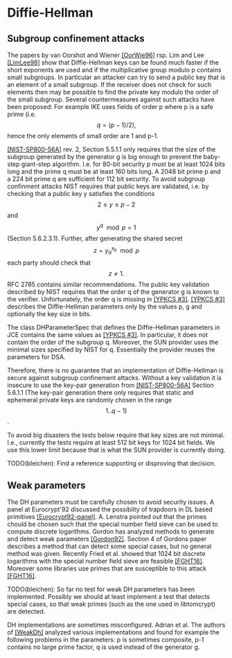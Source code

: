 # Diffie-Hellman

## Subgroup confinement attacks

The papers by van Oorshot and Wiener [[OorWie96]](bib.md#oorwie96) rsp. Lim and
Lee [[LimLee98]](bib.md#limlee98) show that Diffie-Hellman keys can be found
much faster if the short exponents are used and if the multiplicative group
modulo p contains small subgroups. In particular an attacker can try to send a
public key that is an element of a small subgroup. If the receiver does not
check for such elements then may be possible to find the private key modulo the
order of the small subgroup. Several countermeasures against such attacks have
been proposed: For example IKE uses fields of order p where p is a safe prime
(i.e. $$q=(p-1)/2),$$ hence the only elements of small order are 1 and p-1.

[[NIST-SP800-56A]](bib.md#nist-sp800-56a) rev. 2, Section 5.5.1.1 only requires
that the size of the subgroup generated by the generator g is big enough to
prevent the baby-step giant-step algorithm. I.e. for 80-bit security p must be
at least 1024 bits long and the prime q must be at least 160 bits long. A 2048
bit prime p and a 224 bit prime q are sufficient for 112 bit security. To avoid
subgroup confinment attacks NIST requires that public keys are validated, i.e.
by checking that a public key y satisfies the conditions $$2 \leq y \leq p-2$$
and $$y^q \mod p = 1$$ (Section 5.6.2.3.1). Further, after generating the shared
secret $$z = y_a^{x_b} \mod p$$ each party should check that $$z \neq 1.$$ RFC
2785 contains similar recommendations. The public key validation described by
NIST requires that the order q of the generator g is known to the verifier.
Unfortunately, the order q is missing in [[YPKCS #3]](bib.md#pkcs-3).
[[YPKCS #3]](bib.md#pkcs-3) describes the Diffie-Hellman parameters only by the
values p, g and optionally the key size in bits.

The class DHParameterSpec that defines the Diffie-Hellman parameters in JCE
contains the same values as [[YPKCS #3]](bib.md#pkcs-3). In particular, it does
not contain the order of the subgroup q. Moreover, the SUN provider uses the
minimal sizes specified by NIST for q. Essentially the provider reuses the
parameters for DSA.

Therefore, there is no guarantee that an implementation of Diffie-Hellman is
secure against subgroup confinement attacks. Without a key validation it is
insecure to use the key-pair generation from
[[NIST-SP800-56A]](bib.md#nist-sp800-56a) Section 5.6.1.1 (The key-pair
generation there only requires that static and ephemeral private keys are
randomly chosen in the range $$1..q-1)$$.

To avoid big disasters the tests below require that key sizes are not minimal.
I.e., currently the tests require at least 512 bit keys for 1024 bit fields. We
use this lower limit because that is what the SUN provider is currently doing.

TODO(bleichen): Find a reference supporting or disproving that decision.

## Weak parameters

The DH parameters must be carefully chosen to avoid security issues. A panel at
Eurocrypt'92 discussed the possiblity of trapdoors in DL based primitives
[[Eurocrypt92-panel]](bib.md#eurocrypt92-panel). A. Lenstra pointed out that the
primes chould be chosen such that the special number field sieve can be used to
compute discrete logarithms. Gordon has analyzed methods to generate and detect
weak parameters [[Gordon92]](bib.md#gordon92). Section 4 of Gordons paper
describes a method that can detect some special cases, but no general method was
given. Recently Fried et al. showed that 1024 bit discrete logarithms with the
special number field sieve are feasible [[FGHT16]](bib.md#fght16). Moreover some
libraries use primes that are susceptible to this attack
[[FGHT16]](bib.md#fght16).

TODO(bleichen): So far no test for weak DH parameters has been implemented.
Possibly we should at least implement a test that detects special cases, so that
weak primes (such as the one used in libtomcrypt) are detected.

DH implementations are sometimes misconfigured. Adrian et al. The authors of
[[WeakDh]](bib.md#weakdh) analyzed various implementations and found for example
the following problems in the parameters: p is sometimes composite, p-1 contains
no large prime factor, q is used instead of the generator g.

<!--
## Sources that might be used for additional tests:

CVE-2015-3193: The Montgomery squaring implementation in crypto/bn/asm/x86_64-mont5.pl
in OpenSSL 1.0.2 before 1.0.2e on the x86_64 platform, as used by the BN_mod_exp function,
mishandles carry propagation
https://blog.fuzzing-project.org/31-Fuzzing-Math-miscalculations-in-OpenSSLs-BN_mod_exp-CVE-2015-3193.html

CVE-2016-0739: libssh before 0.7.3 improperly truncates ephemeral secrets generated for the
(1) diffie-hellman-group1 and (2) diffie-hellman-group14 key exchange methods to 128 bits ...

CVE-2015-1787 The ssl3_get_client_key_exchange function in s3_srvr.c in OpenSSL 1.0.2 before
1.0.2a, when client authentication and an ephemeral Diffie-Hellman ciphersuite are enabled,
allows remote attackers to cause a denial of service (daemon crash) via a ClientKeyExchange
message with a length of zero.

CVE-2015-0205 The ssl3_get_cert_verify function in s3_srvr.c in OpenSSL 1.0.0 before 1.0.0p
and 1.0.1 before 1.0.1k accepts client authentication with a Diffie-Hellman (DH) certificate
without requiring a CertificateVerify message, which allows remote attackers to obtain access
without knowledge of a private key via crafted TLS Handshake Protocol traffic to a server that
recognizes a Certification Authority with DH support.

CVE-2016-0701 The DH_check_pub_key function in crypto/dh/dh_check.c in OpenSSL 1.0.2 before
1.0.2f does not ensure that prime numbers are appropriate for Diffie-Hellman (DH) key exchange,
which makes it easier for remote attackers to discover a private DH exponent by making multiple
handshakes with a peer that chose an inappropriate number, as demonstrated by a number in an
X9.42 file.

CVE-2006-1115 nCipher HSM before 2.22.6, when generating a Diffie-Hellman public/private key
pair without any specified DiscreteLogGroup parameters, chooses random parameters that could
allow an attacker to crack the private key in significantly less time than a brute force attack.

CVE-2015-1716 Schannel in Microsoft Windows Server 2003 SP2, Windows Vista SP2, Windows Server
2008 SP2 and R2 SP1, Windows 7 SP1, Windows 8, Windows 8.1, Windows Server 2012 Gold and R2, and
Windows RT Gold and 8.1 does not properly restrict Diffie-Hellman Ephemeral (DHE) key lengths,
which makes it easier for remote attackers to defeat cryptographic protection mechanisms via
unspecified vectors, aka "Schannel Information Disclosure Vulnerability.

CVE-2015-2419: Random generation of the prime p allows Pohlig-Hellman and probably other
stuff.
-->
